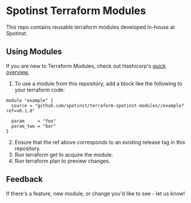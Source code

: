 # Spotinst Terraform Modules
This repo contains reusable terraform modules developed in-house at Spotinst.

## Using Modules
If you are new to Terraform Modules, check out Hashicorp's [quick overview.](https://learn.hashicorp.com/terraform/getting-started/modules)

1. To use a module from this repository, add a block like the following to your terraform code:
```
module "example" {
  source = "github.com/spotinst/terraform-spotinst-modules//example?ref=v0.1.0"

  param     = "foo"
  param_two = "bar"
}
```
2. Ensure that the ref above corresponds to an existing release tag in this repository.
3. Run terraform get to acquire the module.
4. Run terraform plan to preview changes.

## Feedback
If there's a feature, new module, or change you'd like to see - let us know! 
